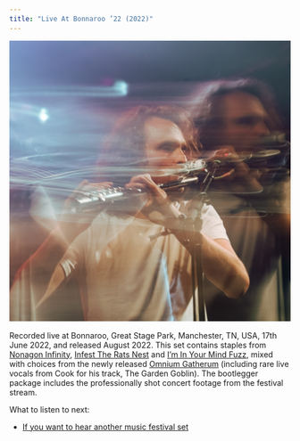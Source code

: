 ```yaml
---
title: "Live At Bonnaroo ’22 (2022)"
---
```


![album cover for Live At Bonnaroo 2022](./cover.jpg)

Recorded live at Bonnaroo, Great Stage Park, Manchester, TN, USA, 17th June 2022, and released August 2022. This set contains staples from [Nonagon Infinity](./nonagon-infinity), [Infest The Rats Nest](./infest-the-rats-nest) and [I’m In Your Mind Fuzz](./im-in-your-mind-fuzz), mixed with choices from the newly released [Omnium Gatherum](./omnium-gatherium) (including rare live vocals from Cook for his track, The Garden Goblin). The bootlegger package includes the professionally shot concert footage from the festival stream.

What to listen to next:

*   [If you want to hear another music festival set](./live-at-levitation-2014)
